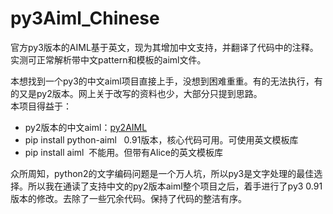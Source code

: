 # py3Aiml_Chinese
官方py3版本的AIML基于英文，现为其增加中文支持，并翻译了代码中的注释。实测可正常解析带中文pattern和模板的aiml文件。

本想找到一个py3的中文aiml项目直接上手，没想到困难重重。有的无法执行，有的又是py2版本。网上关于改写的资料也少，大部分只提到思路。</br>
本项目得益于：
+  py2版本的中文aiml：[py2AIML](https://github.com/andelf/PyAIML)  
+  pip install python-aiml    0.91版本，核心代码可用。可使用英文模板库
+  pip install aiml  不能用。但带有Alice的英文模板库

众所周知，python2的文字编码问题是一个万人坑，所以py3是文字处理的最佳选择。所以我在通读了支持中文的py2版本aiml整个项目之后，着手进行了py3 0.91版本的修改。去除了一些冗余代码。保持了代码的整洁有序。
